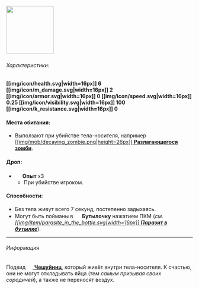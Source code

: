 <img src="https://gamepedia.cursecdn.com/minecraft_gamepedia/e/ee/Silverfish.gif" width="128"> 

###### Характеристики:
**[[img/icon/health.svg|width=16px]] 6
[[img/icon/m_damage.svg|width=16px]] 2
[[img/icon/armor.svg|width=16px]] 0
[[img/icon/speed.svg|width=16px]] 0.25
[[img/icon/visibility.svg|width=16px]] 100
[[img/icon/k_resistance.svg|width=16px]] 0**

#### Места обитания:
- Выползают при убийстве тела-носителя, например [[[img/mob/decaying_zombie.png|height=26px]] **Разлагающегося зомби**](https://github.com/SoSeDiK-Universe/Wiki/wiki/Разлагающийся-зомби).

#### Дроп:
- <img src="https://gamepedia.cursecdn.com/minecraft_gamepedia/3/38/Experience_Orb.gif" width="16"> **Опыт** x3
  - При убийстве игроком.

#### Способности:
- Без тела живут всего 7 секунд, постепенно задыхаясь.
- Могут быть пойманы в <img src="https://gamepedia.cursecdn.com/minecraft_gamepedia/8/88/Glass_Bottle.png" width="16"> **Бутылочку** нажатием ПКМ (*см. [[[img/item/parasite_in_the_bottle.svg|width=16px]] **Паразит в бутылке**](https://github.com/SoSeDiK-Universe/Wiki/wiki/Паразит-в-бутылке)*).

___
###### Информация
Подвид [<img src="https://gamepedia.cursecdn.com/minecraft_gamepedia/e/ee/Silverfish.gif" width="16"> **Чешуйниц**](https://github.com/SoSeDiK-Universe/Wiki/wiki/Чешуйница), который живёт внутри тела-носителя. К счастью, они не могут откладывать яйца (*тем самым призывая своих сородичей*), а также не переносят воздух.